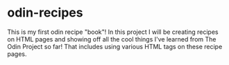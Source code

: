 # odin-recipes
This is my first odin recipe "book"! In this project I will be creating recipes on HTML pages and showing off all the cool things I've learned from The Odin Project so far! That includes using various HTML tags on these recipe pages. 